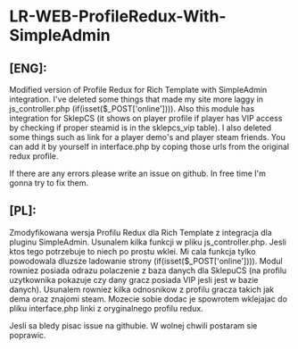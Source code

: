# LR-WEB-ProfileRedux-With-SimpleAdmin

## [ENG]:
Modified version of Profile Redux for Rich Template with SimpleAdmin integration.
I've deleted some things that made my site more laggy in js_controller.php (if(isset($_POST['online']))). Also this module has integration for SklepCS (it shows on player profile if player has VIP access by checking if proper steamid is in the sklepcs_vip table).
I also deleted some things such as link for a player demo's and player steam friends. You can add it by yourself in interface.php by coping those urls from the original redux profile.

If there are any errors please write an issue on github. In free time I'm gonna try to fix them.

## [PL]:
Zmodyfikowana wersja Profilu Redux dla Rich Template z integracja dla pluginu SimpleAdmin.
Usunalem kilka funkcji w pliku js_controller.php. Jesli ktos tego potrzebuje to niech po prostu wklei. Mi cala funkcja tylko powodowala dluzsze ladowanie strony (if(isset($_POST['online']))). 
Modul rowniez posiada odrazu polaczenie z baza danych dla SklepuCS (na profilu uzytkownika pokazuje czy dany gracz posiada VIP jesli jest w bazie danych).
Usunalem rowniez kilka odnosnikow z profilu gracza takich jak dema oraz znajomi steam. Mozecie sobie dodac je spowrotem wklejajac do pliku interface.php linki z oryginalnego profilu redux.

Jesli sa bledy pisac issue na githubie. W wolnej chwili postaram sie poprawic.